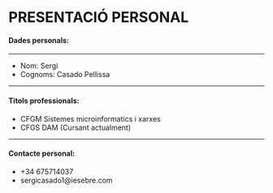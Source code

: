 # PRESENTACIÓ PERSONAL

#### Dades personals:
--------------------
<ul>
  <li> Nom: Sergi</li>
  <li> Cognoms: Casado Pellissa
</ul>

--------------------

#### Titols professionals: 
<ul>
  <li>
    CFGM Sistemes microinformatics i xarxes</li>
  <li>
    CFGS DAM (Cursant actualment)</li>
</ul>

--------------------
  
#### Contacte personal:
  <ul>
    <li>
      +34 675714037</li>
    <li>
      sergicasado1@iesebre.com</li>
  </ul>
    
